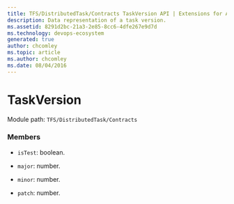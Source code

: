 ```yaml
---
title: TFS/DistributedTask/Contracts TaskVersion API | Extensions for Azure DevOps Services
description: Data representation of a task version.
ms.assetid: 8291d2bc-21a3-2e85-8cc6-4dfe267e9d7d
ms.technology: devops-ecosystem
generated: true
author: chcomley
ms.topic: article
ms.author: chcomley
ms.date: 08/04/2016
---
```


# TaskVersion

Module path: `TFS/DistributedTask/Contracts`

### Members

* `isTest`: boolean.

* `major`: number.

* `minor`: number.

* `patch`: number.
